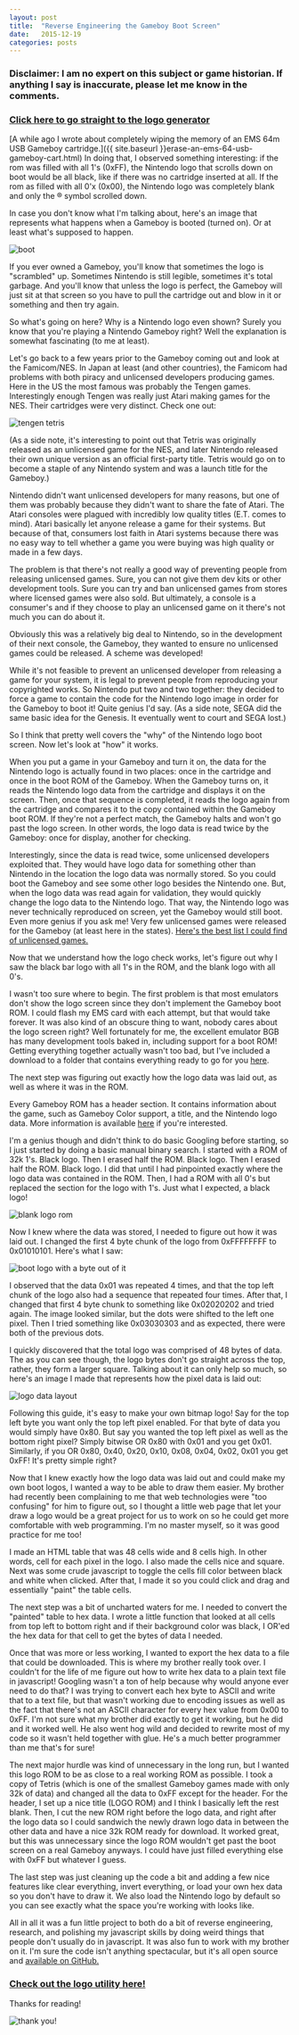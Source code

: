 ```yaml
---
layout: post
title:  "Reverse Engineering the Gameboy Boot Screen"
date:   2015-12-19
categories: posts
---
```


### Disclaimer: I am no expert on this subject or game historian. If anything I say is inaccurate, please let me know in the comments.

### [Click here to go straight to the logo generator](http://catskull.net/GB-Logo-Generator/)

[A while ago I wrote about completely wiping the memory of an EMS 64m USB Gameboy cartridge.]({{ site.baseurl }}erase-an-ems-64-usb-gameboy-cart.html) In doing that, I observed something interesting: if the rom was filled with all 1's (0xFF), the Nintendo logo that scrolls down on boot would be all black, like if there was no cartridge inserted at all. If the rom as filled with all 0'x (0x00), the Nintendo logo was completely blank and only the ® symbol scrolled down.

In case you don't know what I'm talking about, here's an image that represents what happens when a Gameboy is booted (turned on). Or at least what's supposed to happen.

![boot](http://i.imgur.com/V3qm8z5.gif)

If you ever owned a Gameboy, you'll know that sometimes the logo is "scrambled" up. Sometimes Nintendo is still legible, sometimes it's total garbage. And you'll know that unless the logo is perfect, the Gameboy will just sit at that screen so you have to pull the cartridge out and blow in it or something and then try again.

So what's going on here? Why is a Nintendo logo even shown? Surely you know that you're playing a Nintendo Gameboy right? Well the explanation is somewhat fascinating (to me at least).

Let's go back to a few years prior to the Gameboy coming out and look at the Famicom/NES. In Japan at least (and other countries), the Famicom had problems with both piracy and unlicensed developers producing games. Here in the US the most famous was probably the Tengen games. Interestingly enough Tengen was really just Atari making games for the NES. Their cartridges were very distinct. Check one out:

![tengen tetris](http://i.imgur.com/bEw8t6u.png)

(As a side note, it's interesting to point out that Tetris was originally released as an unlicensed game for the NES, and later Nintendo released their own unique version as an official first-party title. Tetris would go on to become a staple of any Nintendo system and was a launch title for the Gameboy.)

Nintendo didn't want unlicensed developers for many reasons, but one of them was probably because they didn't want to share the fate of Atari. The Atari consoles were plagued with incredibly low quality titles (E.T. comes to mind). Atari basically let anyone release a game for their systems. But because of that, consumers lost faith in Atari systems because there was no easy way to tell whether a game you were buying was high quality or made in a few days.

The problem is that there's not really a good way of preventing people from releasing unlicensed games. Sure, you can not give them dev kits or other development tools. Sure you can try and ban unlicensed games from stores where licensed games were also sold. But ultimately, a console is a consumer's and if they choose to play an unlicensed game on it there's not much you can do about it.

Obviously this was a relatively big deal to Nintendo, so in the development of their next console, the Gameboy, they wanted to ensure no unlicensed games could be released. A scheme was developed!

While it's not feasible to prevent an unlicensed developer from releasing a game for your system, it is legal to prevent people from reproducing your copyrighted works. So Nintendo put two and two together: they decided to force a game to contain the code for the Nintendo logo image in order for the Gameboy to boot it!
Quite genius I'd say. (As a side note, SEGA did the same basic idea for the Genesis. It eventually went to court and SEGA lost.)

So I think that pretty well covers the "why" of the Nintendo logo boot screen. Now let's look at "how" it works.

When you put a game in your Gameboy and turn it on, the data for the Nintendo logo is actually found in two places: once in the cartridge and once in the boot ROM of the Gameboy. When the Gameboy turns on, it reads the Nintendo logo data from the cartridge and displays it on the screen. Then, once that sequence is completed, it reads the logo again from the cartridge and compares it to the copy contained within the Gameboy boot ROM. If they're not a perfect match, the Gameboy halts and won't go past the logo screen. In other words, the logo data is read twice by the Gameboy: once for display, another for checking.

Interestingly, since the data is read twice, some unlicensed developers exploited that. They would have logo data for something other than Nintendo in the location the logo data was normally stored. So you could boot the Gameboy and see some other logo besides the Nintendo one. But, when the logo data was read again for validation, they would quickly change the logo data to the Nintendo logo. That way, the Nintendo logo was never technically reproduced on screen, yet the Gameboy would still boot. Even more genius if you ask me! Very few unlicensed games were released for the Gameboy (at least here in the states). [Here's the best list I could find of unlicensed games.](https://tcrf.net/Category:Unlicensed_Game_Boy_games)

Now that we understand how the logo check works, let's figure out why I saw the black bar logo with all 1's in the ROM, and the blank logo with all 0's.

I wasn't too sure where to begin. The first problem is that most emulators don't show the logo screen since they don't implement the Gameboy boot ROM. I could flash my EMS card with each attempt, but that would take forever. It was also kind of an obscure thing to want, nobody cares about the logo screen right? Well fortunately for me, the excellent emulator BGB has many development tools baked in, including support for a boot ROM! Getting everything together actually wasn't too bad, but I've included a download to a folder that contains everything ready to go for you [here](https://drive.google.com/file/d/0B2JWZbiqagfDcW1ENzducVFUd1E/view?usp=sharing).

The next step was figuring out exactly how the logo data was laid out, as well as where it was in the ROM.

Every Gameboy ROM has a header section. It contains information about the game, such as Gameboy Color support, a title, and the Nintendo logo data. More information is available [here](http://gbdev.gg8.se/wiki/articles/The_Cartridge_Header) if you're interested.

I'm a genius though and didn't think to do basic Googling before starting, so I just started by doing a basic manual binary search. I started with a ROM of 32k 1's. Black logo. Then I erased half the ROM. Black logo. Then I erased half the ROM. Black logo. I did that until I had pinpointed exactly where the logo data was contained in the ROM. Then, I had a ROM with all 0's but replaced the section for the logo with 1's. Just what I expected, a black logo!

![blank logo rom](http://i.imgur.com/cIvdPyC.png)

Now I knew where the data was stored, I needed to figure out how it was laid out. I changed the first 4 byte chunk of the logo from 0xFFFFFFFF to 0x01010101. Here's what I saw:

![boot logo with a byte out of it](http://i.imgur.com/2Y9WRki.png)

I observed that the data 0x01 was repeated 4 times, and that the top left chunk of the logo also had a sequence that repeated four times. After that, I changed that first 4 byte chunk to something like 0x02020202 and tried again. The image looked similar, but the dots were shifted to the left one pixel. Then I tried something like 0x03030303 and as expected, there were both of the previous dots.

I quickly discovered that the total logo was comprised of 48 bytes of data. The as you can see though, the logo bytes don't go straight across the top, rather, they form a larger square. Talking about it can only help so much, so here's an image I made that represents how the pixel data is laid out:

![logo data layout](http://i.imgur.com/BikSgOo.png)

Following this guide, it's easy to make your own bitmap logo! Say for the top left byte you want only the top left pixel enabled. For that byte of data you would simply have 0x80. But say you wanted the top left pixel as well as the bottom right pixel? Simply bitwise OR 0x80 with 0x01 and you get 0x01. Similarly, if you OR 0x80, 0x40, 0x20, 0x10, 0x08, 0x04, 0x02, 0x01 you get 0xFF! It's pretty simple right?

Now that I knew exactly how the logo data was laid out and could make my own boot logos, I wanted a way to be able to draw them easier. My brother had recently been complaining to me that web technologies were "too confusing" for him to figure out, so I thought a little web page that let your draw a logo would be a great project for us to work on so he could get more comfortable with web programming. I'm no master myself, so it was good practice for me too!

I made an HTML table that was 48 cells wide and 8 cells high. In other words, cell for each pixel in the logo. I also made the cells nice and square. Next was some crude javascript to toggle the cells fill color between black and white when clicked. After that, I made it so you could click and drag and essentially "paint" the table cells.

The next step was a bit of uncharted waters for me. I needed to convert the "painted" table to hex data. I wrote a little function that looked at all cells from top left to bottom right and if their background color was black, I OR'ed the hex data for that cell to get the bytes of data I needed.

Once that was more or less working, I wanted to export the hex data to a file that could be downloaded. This is where my brother really took over. I couldn't for the life of me figure out how to write hex data to a plain text file in javascript! Googling wasn't a ton of help because why would anyone ever need to do that? I was trying to convert each hex byte to ASCII and write that to a text file, but that wasn't working due to encoding issues as well as the fact that there's not an ASCII character for every hex value from 0x00 to 0xFF. I'm not sure what my brother did exactly to get it working, but he did and it worked well. He also went hog wild and decided to rewrite most of my code so it wasn't held together with glue. He's a much better programmer than me that's for sure!

The next major hurdle was kind of unnecessary in the long run, but I wanted this logo ROM to be as close to a real working ROM as possible. I took a copy of Tetris (which is one of the smallest Gameboy games made with only 32k of data) and changed all the data to 0xFF except for the header. For the header, I set up a nice title (LOGO ROM) and I think I basically left the rest blank. Then, I cut the new ROM right before the logo data, and right after the logo data so I could sandwich the newly drawn logo data in between the other data and have a nice 32k ROM ready for download. It worked great, but this was unnecessary since the logo ROM wouldn't get past the boot screen on a real Gameboy anyways. I could have just filled everything else with 0xFF but whatever I guess.

The last step was just cleaning up the code a bit and adding a few nice features like clear everything, invert everything, or load your own hex data so you don't have to draw it. We also load the Nintendo logo by default so you can see exactly what the space you're working with looks like.

All in all it was a fun little project to both do a bit of reverse engineering, research, and polishing my javascript skills by doing weird things that people don't usually do in javascript. It was also fun to work with my brother on it. I'm sure the code isn't anything spectacular, but it's all open source and [available on GitHub.](https://github.com/catskull/GB-Logo-Generator)

### [Check out the logo utility here!](http://catskull.net/GB-Logo-Generator/)

Thanks for reading!

![thank you!](http://i.imgur.com/ZlDAY0E.gif)
